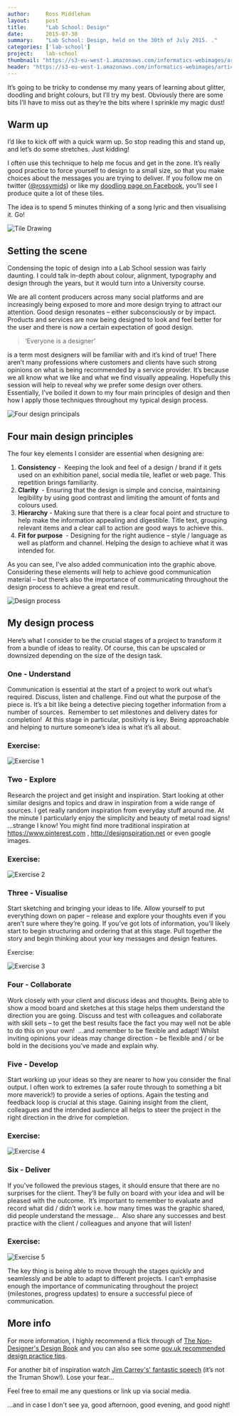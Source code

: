 ```yaml
---
author:     Ross Middleham
layout:     post
title:      "Lab School: Design"
date:       2015-07-30
summary:    "Lab School: Design, held on the 30th of July 2015. ."
categories: ['lab-school']
project:    lab-school
thumbnail: "https://s3-eu-west-1.amazonaws.com/informatics-webimages/articles/2015-07-30-lab-school-design/tile-drawing.jpg"
header: "https://s3-eu-west-1.amazonaws.com/informatics-webimages/articles/2015-07-30-lab-school-design/tile-drawing.jpg"
---
```


It’s going to be tricky to condense my many years of learning about glitter, doodling and bright colours, but I’ll try my best. Obviously there are some bits I’ll have to miss out as they’re the bits where I sprinkle my magic dust!

## Warm up

I’d like to kick off with a quick warm up. So stop reading this and stand up, and let’s do some stretches. Just kidding!

I often use this technique to help me focus and get in the zone. It’s really good practice to force yourself to design to a small size, so that you make choices about the messages you are trying to deliver. If you follow me on twitter ([@rossymids][ross-twitter]) or like my [doodling page on Facebook][ross-facebook], you’ll see I produce quite a lot of these tiles.

The idea is to spend 5 minutes thinking of a song lyric and then visualising it. Go!

![Tile Drawing](https://s3-eu-west-1.amazonaws.com/informatics-webimages/articles/2015-07-30-lab-school-design/tile-drawing.jpg)


## Setting the scene

Condensing the topic of design into a Lab School session was fairly daunting. I could talk in-depth about colour, alignment, typography and design through the years, but it would turn into a University course.

We are all content producers across many social platforms and are increasingly being exposed to more and more design trying to attract our attention. Good design resonates – either subconsciously or by impact. Products and services are now being designed to look and feel better for the user and there is now a certain expectation of good design.


> ‘Everyone is a designer’

is a term most designers will be familiar with and it’s kind of true! There aren’t many professions where customers and clients have such strong opinions on what is being recommended by a service provider. It’s because we all know what we like and what we find visually appealing. Hopefully this session will help to reveal why we prefer some design over others. Essentially, I’ve boiled it down to my four main principles of design and then how I apply those techniques throughout my typical design process.

![Four design principals](https://s3-eu-west-1.amazonaws.com/informatics-webimages/articles/2015-07-30-lab-school-design/design-principles.png)


## Four main design principles

The four key elements I consider are essential when designing are:

1. **Consistency** -  Keeping the look and feel of a design / brand if it gets used on an exhibition panel, social media tile, leaflet or web page. This repetition brings familiarity. 
2. **Clarity ** - Ensuring that the design is simple and concise, maintaining legibility by using good contrast and limiting the amount of fonts and colours used. 
3. **Hierarchy** - Making sure that there is a clear focal point and structure to help make the information appealing and digestible. Title text, grouping relevant items and a clear call to action are good ways to achieve this. 
4. **Fit for purpose ** - Designing for the right audience – style / language as well as platform and channel. Helping the design to achieve what it was intended for.

As you can see, I’ve also added communication into the graphic above. Considering these elements will help to achieve good communication material – but there’s also the importance of communicating throughout the design process to achieve a great end result.

![Design process](https://s3-eu-west-1.amazonaws.com/informatics-webimages/articles/2015-07-30-lab-school-design/design-process.png)

## My design process

Here’s what I consider to be the crucial stages of a project to transform it from a bundle of ideas to reality. Of course, this can be upscaled or downsized depending on the size of the design task.

### One - Understand

Communication is essential at the start of a project to work out what’s required. Discuss, listen and challenge. Find out what the purpose of the piece is. It’s a bit like being a detective piecing together information from a number of sources.  Remember to set milestones and delivery dates for completion!  At this stage in particular, positivity is key. Being approachable and helping to nurture someone’s idea is what it’s all about.

### Exercise:

![Exercise 1](https://s3-eu-west-1.amazonaws.com/informatics-webimages/articles/2015-07-30-lab-school-design/exercise-1.png)

### Two - Explore

Research the project and get insight and inspiration. Start looking at other similar designs and topics and draw in inspiration from a wide range of sources. I get really random inspiration from everyday stuff around me. At the minute I particularly enjoy the simplicity and beauty of metal road signs! …strange I know! You might find more traditional inspiration at https://www.pinterest.com , http://designspiration.net or even google images.

### Exercise:

![Exercise 2](https://s3-eu-west-1.amazonaws.com/informatics-webimages/articles/2015-07-30-lab-school-design/exercise-2.png)

### Three - Visualise

Start sketching and bringing your ideas to life. Allow yourself to put everything down on paper – release and explore your thoughts even if you aren’t sure where they’re going. If you’ve got lots of information, you’ll likely start to begin structuring and ordering that at this stage. Pull together the story and begin thinking about your key messages and design features.

Exercise:

![Exercise 3](https://s3-eu-west-1.amazonaws.com/informatics-webimages/articles/2015-07-30-lab-school-design/exercise-3.png)

### Four - Collaborate

Work closely with your client and discuss ideas and thoughts. Being able to show a mood board and sketches at this stage helps them understand the direction you are going. Discuss and test with colleagues and collaborate with skill sets – to get the best results face the fact you may well not be able to do this on your own!  …and remember to be flexible and adapt! Whilst inviting opinions your ideas may change direction – be flexible and / or be bold in the decisions you’ve made and explain why.

### Five - Develop

Start working up your ideas so they are nearer to how you consider the final output. I often work to extremes (a safer route through to something a bit more maverick!) to provide a series of options. Again the testing and feedback loop is crucial at this stage. Gaining insight from the client, colleagues and the intended audience all helps to steer the project in the right direction in the drive for completion.

### Exercise:

![Exercise 4](https://s3-eu-west-1.amazonaws.com/informatics-webimages/articles/2015-07-30-lab-school-design/exercise-4.png)

### Six - Deliver

If you’ve followed the previous stages, it should ensure that there are no surprises for the client. They’ll be fully on board with your idea and will be pleased with the outcome.  It’s important to remember to evaluate and record what did / didn’t work i.e. how many times was the graphic shared, did people understand the message…  Also share any successes and best practice with the client / colleagues and anyone that will listen!

### Exercise:

![Exercise 5](https://s3-eu-west-1.amazonaws.com/informatics-webimages/articles/2015-07-30-lab-school-design/exercise-5.png)

The key thing is being able to move through the stages quickly and seamlessly and be able to adapt to different projects. I can’t emphasise enough the importance of communicating throughout the project (milestones, progress updates) to ensure a successful piece of communication.

## More info

For more information, I highly recommend a flick through of [The Non-Designer's Design Book][non-designers-design-book] and you can also see some [gov.uk recommended design practice tips][gov-uk-content-design].

For another bit of inspiration watch [Jim Carrey's' fantastic speech][jim-carey-speech] (it’s not the Truman Show!). Lose your fear…

Feel free to email me any questions or link up via social media.

…and in case I don't see ya, good afternoon, good evening, and good night!

[gov-uk-content-design]: https://www.gov.uk/guidance/content-design/what-is-content-design
[jim-carey-speech]: https://www.youtube.com/watch?v=V80-gPkpH6M
[non-designers-design-book]: http://www.amazon.co.uk/dp/0133966151
[ross-facebook]: https://www.facebook.com/superdoodledesign?ref=bookmarks
[ross-twitter]: https://twitter.com/rossymids
